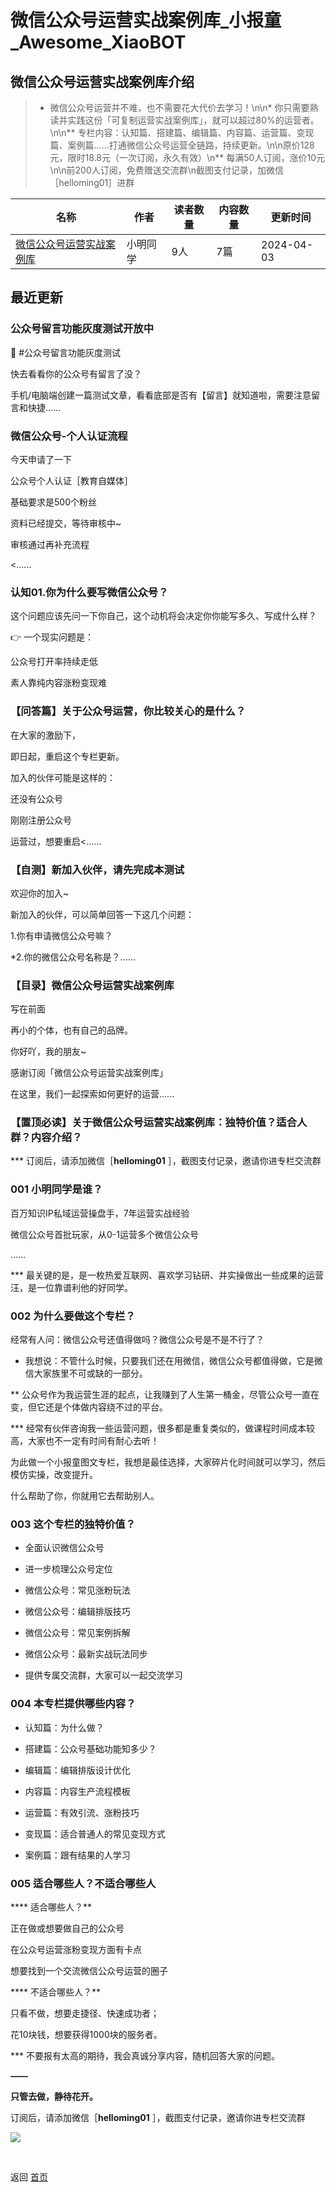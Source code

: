 # 微信公众号运营实战案例库_小报童_Awesome_XiaoBOT

## 微信公众号运营实战案例库介绍
> * 微信公众号运营并不难，也不需要花大代价去学习！\n\n* 你只需要熟读并实践这份「可复制运营实战案例库」，就可以超过80%的运营者。\n\n** 专栏内容：认知篇、搭建篇、编辑篇、内容篇、运营篇、变现篇、案例篇……打通微信公众号运营全链路，持续更新。\n\n原价128元，限时18.8元（一次订阅，永久有效）\n** 每满50人订阅，涨价10元\n\n前200人订阅，免费赠送交流群\n截图支付记录，加微信［helloming01］进群  
  


|名称|作者|读者数量|内容数量|更新时间|
|---|---|---|---|---|
|[微信公众号运营实战案例库](https://xiaobot.net/p/171055379?refer=9c3f1c95-a052-465a-9902-f6d75080262a)|小明同学|9人|7篇|2024-04-03|

## 最近更新
### 公众号留言功能灰度测试开放中

🌟 #公众号留言功能灰度测试

快去看看你的公众号有留言了没？

手机/电脑端创建一篇测试文章，看看底部是否有【留言】就知道啦，需要注意留言和快捷......

### 微信公众号-个人认证流程

今天申请了一下

公众号个人认证［教育自媒体］

基础要求是500个粉丝

资料已经提交，等待审核中~

审核通过再补充流程

<......

### 认知01.你为什么要写微信公众号？

这个问题应该先问一下你自己，这个动机将会决定你你能写多久、写成什么样？

👉 一个现实问题是：

公众号打开率持续走低

素人靠纯内容涨粉变现难

### 【问答篇】关于公众号运营，你比较关心的是什么？

在大家的激励下，

即日起，重启这个专栏更新。

加入的伙伴可能是这样的：

还没有公众号

刚刚注册公众号

运营过，想要重启<......

### 【自测】新加入伙伴，请先完成本测试

欢迎你的加入~

新加入的伙伴，可以简单回答一下这几个问题：

1.你有申请微信公众号嘛？

*2.你的微信公众号名称是？......

### 【目录】微信公众号运营实战案例库

写在前面

再小的个体，也有自己的品牌。

你好吖，我的朋友~

感谢订阅「微信公众号运营实战案例库」

在这里，我们一起探索如何更好的运营......

### 【置顶必读】关于微信公众号运营实战案例库：独特价值？适合人群？内容介绍？

*** 订阅后，请添加微信［**helloming01** ］，截图支付记录，邀请你进专栏交流群

### 001 小明同学是谁？

百万知识IP私域运营操盘手，7年运营实战经验

微信公众号首批玩家，从0-1运营多个微信公众号

……

*** 最关键的是，是一枚热爱互联网、喜欢学习钻研、并实操做出一些成果的运营汪，是一位靠谱利他的好同学。

### 002 为什么要做这个专栏？

经常有人问：微信公众号还值得做吗？微信公众号是不是不行了？

* 我想说：不管什么时候，只要我们还在用微信，微信公众号都值得做，它是微信大家族里不可或缺的一部分。

** 公众号作为我运营生涯的起点，让我赚到了人生第一桶金，尽管公众号一直在变，但它还是个体做内容绕不过的平台。

*** 经常有伙伴咨询我一些运营问题，很多都是重复类似的，做课程时间成本较高，大家也不一定有时间有耐心去听！

为此做一个小报童图文专栏，我想是最佳选择，大家碎片化时间就可以学习，然后模仿实操，改变提升。

什么帮助了你，你就用它去帮助别人。

### 003 这个专栏的独特价值？

* 全面认识微信公众号

* 进一步梳理公众号定位

* 微信公众号：常见涨粉玩法

* 微信公众号：编辑排版技巧

* 微信公众号：常见案例拆解

* 微信公众号：最新实战玩法同步

* 提供专属交流群，大家可以一起交流学习

### 004 本专栏提供哪些内容？

* 认知篇：为什么做？

* 搭建篇：公众号基础功能知多少？

* 编辑篇：编辑排版设计优化

* 内容篇：内容生产流程模板

* 运营篇：有效引流、涨粉技巧

* 变现篇：适合普通人的常见变现方式

* 案例篇：跟有结果的人学习

### 005 适合哪些人？不适合哪些人

**** 适合哪些人？**

正在做或想要做自己的公众号

在公众号运营涨粉变现方面有卡点

想要找到一个交流微信公众号运营的圈子

**** 不适合哪些人？**

只看不做，想要走捷径、快速成功者；

花10块钱，想要获得1000块的服务者。

*** 不要报有太高的期待，我会真诚分享内容，随机回答大家的问题。

**——**

**只管去做，静待花开。**

订阅后，请添加微信［**helloming01** ］，截图支付记录，邀请你进专栏交流群

![](https://static.xiaobot.net/file/2023-08-02/11136/a1ff52ae30fdd15053f66d49f482c401.png)


<a href="https://github.com/Reno9527/awesome-xiaobot" style="color: white; text-decoration: none;">awesome-xiaobot</a>

返回 [首页](../README.md)
